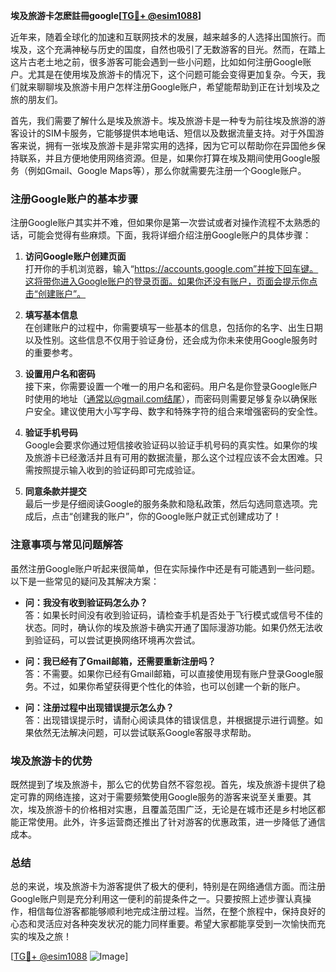 **埃及旅游卡怎麽註冊google[[TG💪+ @esim1088](https://t.me/s/esim1088)]**

近年来，随着全球化的加速和互联网技术的发展，越来越多的人选择出国旅行。而埃及，这个充满神秘与历史的国度，自然也吸引了无数游客的目光。然而，在踏上这片古老土地之前，很多游客可能会遇到一些小问题，比如如何注册Google账户。尤其是在使用埃及旅游卡的情况下，这个问题可能会变得更加复杂。今天，我们就来聊聊埃及旅游卡用户怎样注册Google账户，希望能帮助到正在计划埃及之旅的朋友们。

首先，我们需要了解什么是埃及旅游卡。埃及旅游卡是一种专为前往埃及旅游的游客设计的SIM卡服务，它能够提供本地电话、短信以及数据流量支持。对于外国游客来说，拥有一张埃及旅游卡是非常实用的选择，因为它可以帮助你在异国他乡保持联系，并且方便地使用网络资源。但是，如果你打算在埃及期间使用Google服务（例如Gmail、Google Maps等），那么你就需要先注册一个Google账户。

### 注册Google账户的基本步骤

注册Google账户其实并不难，但如果你是第一次尝试或者对操作流程不太熟悉的话，可能会觉得有些麻烦。下面，我将详细介绍注册Google账户的具体步骤：

1. **访问Google账户创建页面**  
   打开你的手机浏览器，输入“https://accounts.google.com”并按下回车键。这将带你进入Google账户的登录页面。如果你还没有账户，页面会提示你点击“创建账户”。

2. **填写基本信息**  
   在创建账户的过程中，你需要填写一些基本的信息，包括你的名字、出生日期以及性别。这些信息不仅用于验证身份，还会成为你未来使用Google服务时的重要参考。

3. **设置用户名和密码**  
   接下来，你需要设置一个唯一的用户名和密码。用户名是你登录Google账户时使用的地址（通常以@gmail.com结尾），而密码则需要足够复杂以确保账户安全。建议使用大小写字母、数字和特殊字符的组合来增强密码的安全性。

4. **验证手机号码**  
   Google会要求你通过短信接收验证码以验证手机号码的真实性。如果你的埃及旅游卡已经激活并且有可用的数据流量，那么这个过程应该不会太困难。只需按照提示输入收到的验证码即可完成验证。

5. **同意条款并提交**  
   最后一步是仔细阅读Google的服务条款和隐私政策，然后勾选同意选项。完成后，点击“创建我的账户”，你的Google账户就正式创建成功了！

### 注意事项与常见问题解答

虽然注册Google账户听起来很简单，但在实际操作中还是有可能遇到一些问题。以下是一些常见的疑问及其解决方案：

- **问：我没有收到验证码怎么办？**  
  答：如果长时间没有收到验证码，请检查手机是否处于飞行模式或信号不佳的状态。同时，确认你的埃及旅游卡确实开通了国际漫游功能。如果仍然无法收到验证码，可以尝试更换网络环境再次尝试。

- **问：我已经有了Gmail邮箱，还需要重新注册吗？**  
  答：不需要。如果你已经有Gmail邮箱，可以直接使用现有账户登录Google服务。不过，如果你希望获得更个性化的体验，也可以创建一个新的账户。

- **问：注册过程中出现错误提示怎么办？**  
  答：出现错误提示时，请耐心阅读具体的错误信息，并根据提示进行调整。如果依然无法解决问题，可以尝试联系Google客服寻求帮助。

### 埃及旅游卡的优势

既然提到了埃及旅游卡，那么它的优势自然不容忽视。首先，埃及旅游卡提供了稳定可靠的网络连接，这对于需要频繁使用Google服务的游客来说至关重要。其次，埃及旅游卡的价格相对实惠，且覆盖范围广泛，无论是在城市还是乡村地区都能正常使用。此外，许多运营商还推出了针对游客的优惠政策，进一步降低了通信成本。

### 总结

总的来说，埃及旅游卡为游客提供了极大的便利，特别是在网络通信方面。而注册Google账户则是充分利用这一便利的前提条件之一。只要按照上述步骤认真操作，相信每位游客都能够顺利地完成注册过程。当然，在整个旅程中，保持良好的心态和灵活应对各种突发状况的能力同样重要。希望大家都能享受到一次愉快而充实的埃及之旅！

[[TG💪+ @esim1088](https://t.me/s/esim1088) ![Image](https://i.postimg.cc/4NQfJmqS/Snipaste-2025-05-13-00-14-12.png)]